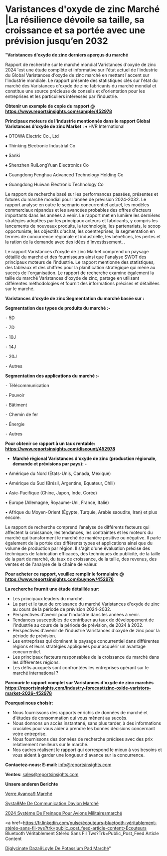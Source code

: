 # Varistances d'oxyde de zinc Marché |La résilience dévoile sa taille, sa croissance et sa portée avec une prévision jusqu’en 2032

"<strong>Varistances d'oxyde de zinc derniers aperçus du marché</strong>

Rapport de recherche sur le marché mondial Varistances d'oxyde de zinc 2024 'est une étude complète et informative sur l'état actuel de l'industrie du Global Varistances d'oxyde de zinc marché en mettant l'accent sur l'industrie mondiale. Le rapport présente des statistiques clés sur l'état du marché des Varistances d'oxyde de zinc fabricants du marché mondial et constitue une source précieuse de conseils et d'orientation pour les entreprises et les particuliers intéressés par l'industrie.

<strong>Obtenir un exemple de copie du rapport @ <a href=https://www.reportsinsights.com/sample/452978>https://www.reportsinsights.com/sample/452978</a></strong>

<strong>Principaux moteurs de l'industrie mentionnés dans le rapport Global Varistances d'oxyde de zinc Market</strong> :
♦ HVR International

♦ OTOWA Electric Co., Ltd

♦ Thinking Electronic Industrial Co

♦ Sanki

♦ Shenzhen RuiLongYuan Electronics Co

♦ Guangdong Fenghua Advanced Technology Holding Co

♦ Guangdong Huiwan Electronic Technology Co

Le rapport de recherche basé sur les performances passées, présentes et futures du marché mondial pour l'année de prévision 2024-2032. Le rapport analyse en outre le scénario concurrentiel actuel, les modèles commerciaux répandus et les avancées probables des offres d'acteurs importants dans les années à venir. Le rapport met en lumière les dernières stratégies adoptées par les principaux acteurs et fabricants, y compris les lancements de nouveaux produits, la technologie, les partenariats, le scoop opportuniste, les objectifs d'achat, les coentreprises, la segmentation en termes de concurrence régionale et industrielle, les bénéfices, les pertes et la ration de la demande avec des idées d'investissement. .

Le rapport Varistances d'oxyde de zinc Market comprend un paysage détaillé du marché et des fournisseurs ainsi que l'analyse SWOT des principaux moteurs de l'industrie. Le rapport mentionne des statistiques, des tableaux et des chiffres pour la planification stratégique qui mène au succès de l'organisation. Le rapport de recherche examine également la taille du marché Varistances d'oxyde de zinc, partage en utilisant différentes méthodologies et fournit des informations précises et détaillées sur le marché.

<strong>Varistances d'oxyde de zinc Segmentation du marché basée sur :</strong>

<strong>Segmentation des types de produits du marché :-</strong>

⁃ 5D

⁃ 7D

⁃ 10J

⁃ 14J

⁃ 20J

⁃ Autres

<strong>Segmentation des applications du marché :-</strong>

⁃ Télécommunication

⁃ Pouvoir

⁃ Bâtiment

⁃ Chemin de fer

⁃ Énergie

⁃ Autres

<strong>Pour obtenir ce rapport à un taux rentable: <a href=https://www.reportsinsights.com/discount/452978>https://www.reportsinsights.com/discount/452978</a></strong>
<ul>
  <li><strong>Marché régional Varistances d'oxyde de zinc (production régionale, demande et prévisions par pays): -</strong></li>
</ul>
• Amérique du Nord (États-Unis, Canada, Mexique)

• Amérique du Sud (Brésil, Argentine, Equateur, Chili)

• Asie-Pacifique (Chine, Japon, Inde, Corée)

• Europe (Allemagne, Royaume-Uni, France, Italie)

• Afrique du Moyen-Orient (Égypte, Turquie, Arabie saoudite, Iran) et plus encore.

Le rapport de recherche comprend l’analyse de différents facteurs qui affectent la croissance, les tendances, les contraintes et les moteurs du marché qui transforment le marché de manière positive ou négative. Il parle également de la portée des différents types et applications ainsi que du volume de production par région. Il s'agit d'une évaluation précise des techniques de fabrication efficaces, des techniques de publicité, de la taille de la part de marché, du taux de croissance, de la taille, des revenus, des ventes et de l'analyse de la chaîne de valeur.

<strong>Pour acheter ce rapport, veuillez remplir le formulaire @   <a href=https://www.reportsinsights.com/buynow/452978>https://www.reportsinsights.com/buynow/452978</a></strong>

<strong>La recherche fournit une étude détaillée sur:</strong>
<ul>
  <li>Les principaux leaders du marché.</li>
  <li>La part et le taux de croissance du marché Varistances d'oxyde de zinc au cours de la période de prévision 2024-2032.</li>
  <li>Perspectives d'avenir pour l'industrie dans les années à venir.</li>
  <li>Tendances susceptibles de contribuer au taux de développement de l'industrie au cours de la période de prévision, de 2024 à 2032.</li>
  <li>Perspectives d'avenir de l'industrie Varistances d'oxyde de zinc pour la période de prévision.</li>
  <li>Les entreprises qui dominent le paysage concurrentiel dans différentes régions et leurs stratégies appliquées pour acquérir un avantage concurrentiel.</li>
  <li>Les principaux facteurs responsables de la croissance du marché dans les différentes régions.</li>
  <li>Les défis auxquels sont confrontées les entreprises opérant sur le marché international ?</li>
</ul>

<strong>Parcourir le rapport complet sur Varistances d'oxyde de zinc marchés <a href=https://reportsinsights.com/industry-forecast/zinc-oxide-varistors-market-2026-452978>https://reportsinsights.com/industry-forecast/zinc-oxide-varistors-market-2026-452978</a></strong>

<strong>Pourquoi nous choisir:</strong>
<ul>
  <li>Nous fournissons des rapports enrichis de données de marché et d'études de consommation qui vous mènent au succès.</li>
  <li>Nous donnons un accès instantané, sans plus tarder, à des informations cruciales pour vous aider à prendre les bonnes décisions concernant votre entreprise.</li>
  <li>Nous fournissons des données de recherche précises avec des prix relativement meilleurs sur le marché.</li>
  <li>Nos cadres réalisent le rapport qui correspond le mieux à vos besoins et vous aident à garder une longueur d'avance sur la concurrence.</li>
</ul>
<strong>Contactez-nous:
</strong><strong>E-mail:</strong> <a href=mailto:info@reportsinsights.com>info@reportsinsights.com</a>

<strong>Ventes</strong>: <a href=mailto:sales@reportsinsights.com>sales@reportsinsights.com</a>

<strong>Unsere anderen Berichte</strong>

<a href=https://www.linkedin.com/pulse/verre-avanc%C3%A9-march%C3%A9-2024-2030-aper%C3%A7u-complet-qtmjf/>Verre Avanca9 Marché</a>

<a href=https://www.linkedin.com/pulse/syst%C3%A8me-de-communication-davion-march%C3%A9-2024-part-r4omc/>Systa8Me De Communication Davion Marché</a>

<a href=https://www.linkedin.com/pulse/2024-système-de-freinage-pour-avions-militairesmarché-ps4cc/>2024 Système De Freinage Pour Avions Militairesmarché</a>

<a href=https://fr.linkedin.com/pulse/écouteurs-bluetooth-véritablement-stéréo-sans-fil-tws?trk=public_post_feed-article-content>Écouteurs Bluetooth Véritablement Stéréo Sans Fil Tws?Trk=Public_Post_Feed Article Content</a>

<a href=https://www.linkedin.com/pulse/diglycinate-daz%C3%A9loyle-de-potassium-pad-march%C3%A9-o4zff/>Diglycinate Daza9Loyle De Potassium Pad Marché</a>"

